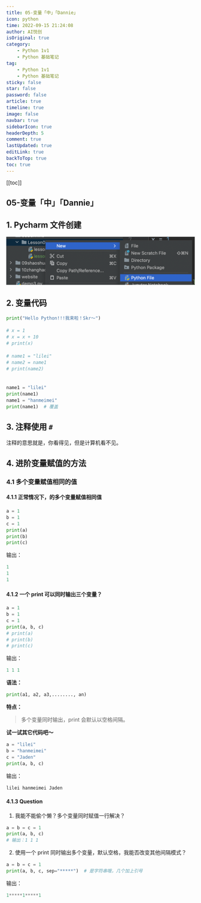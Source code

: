```yaml
---
title: 05-变量「中」「Dannie」
icon: python
time: 2022-09-15 21:24:08
author: AI悦创
isOriginal: true
category: 
    - Python 1v1
    - Python 基础笔记
tag:
    - Python 1v1
    - Python 基础笔记
sticky: false
star: false
password: false
article: true
timeline: true
image: false
navbar: true
sidebarIcon: true
headerDepth: 5
comment: true
lastUpdated: true
editLink: true
backToTop: true
toc: true
---
```


[[toc]]

## 05-变量「中」「Dannie」

## 1. Pycharm 文件创建

![image-20220915220044572](./05.assets/image-20220915220044572.png)

## 2. 变量代码

```python
print("Hello Python!!!我来啦！Skr～")

# x = 1
# x = x + 10
# print(x)

# name1 = "lilei"
# name2 = name1
# print(name2)


name1 = "lilei"
print(name1)
name1 = "hanmeimei"
print(name1)  # 覆盖
```

## 3. 注释使用 `#`

注释的意思就是，你看得见，但是计算机看不见。

## 4. 进阶变量赋值的方法

### 4.1 多个变量赋值相同的值

#### 4.1.1 正常情况下，的多个变量赋值相同值

```python
a = 1
b = 1
c = 1
print(a)
print(b)
print(c)
```

输出：

```python
1
1
1
```



#### 4.1.2 一个 print 可以同时输出三个变量？

```python
a = 1
b = 1
c = 1
print(a, b, c)
# print(a)
# print(b)
# print(c)
```

输出：

```python
1 1 1
```

**语法：**

```python
print(a1, a2, a3,........, an)
```

**特点：**

> 多个变量同时输出，print 会默认以空格间隔。

**试一试其它代码吧～**

```python
a = "lilei"
b = "hanmeimei"
c = "Jaden"
print(a, b, c)
```

输出：

```python
lilei hanmeimei Jaden
```

#### 4.1.3 Question

1. 我能不能偷个懒？多个变量同时赋值一行解决？

```python
a = b = c = 1
print(a, b, c)
# 输出：1 1 1
```

2. 使用一个 print 同时输出多个变量，默认空格，我能否改变其他间隔模式？

```python
a = b = c = 1
print(a, b, c, sep="*****")  # 是字符串哦，几个加上引号
```

输出：

```python
1*****1*****1
```


